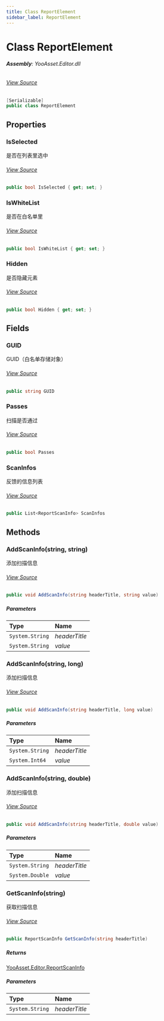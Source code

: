 ```yaml
---
title: Class ReportElement
sidebar_label: ReportElement
---
```

# Class ReportElement


###### **Assembly**: YooAsset.Editor.dll
###### [View Source](https://github.com/tuyoogame/YooAsset-Samples.git/blob/main/Assets/YooAsset/Editor/AssetArtReporter/ReportElement.cs#L7)
```csharp title="Declaration"
[Serializable]
public class ReportElement
```
## Properties
### IsSelected
是否在列表里选中
###### [View Source](https://github.com/tuyoogame/YooAsset-Samples.git/blob/main/Assets/YooAsset/Editor/AssetArtReporter/ReportElement.cs#L75)
```csharp title="Declaration"
public bool IsSelected { get; set; }
```
### IsWhiteList
是否在白名单里
###### [View Source](https://github.com/tuyoogame/YooAsset-Samples.git/blob/main/Assets/YooAsset/Editor/AssetArtReporter/ReportElement.cs#L80)
```csharp title="Declaration"
public bool IsWhiteList { get; set; }
```
### Hidden
是否隐藏元素
###### [View Source](https://github.com/tuyoogame/YooAsset-Samples.git/blob/main/Assets/YooAsset/Editor/AssetArtReporter/ReportElement.cs#L85)
```csharp title="Declaration"
public bool Hidden { get; set; }
```
## Fields
### GUID
GUID（白名单存储对象）
###### [View Source](https://github.com/tuyoogame/YooAsset-Samples.git/blob/main/Assets/YooAsset/Editor/AssetArtReporter/ReportElement.cs#L13)
```csharp title="Declaration"
public string GUID
```
### Passes
扫描是否通过
###### [View Source](https://github.com/tuyoogame/YooAsset-Samples.git/blob/main/Assets/YooAsset/Editor/AssetArtReporter/ReportElement.cs#L18)
```csharp title="Declaration"
public bool Passes
```
### ScanInfos
反馈的信息列表
###### [View Source](https://github.com/tuyoogame/YooAsset-Samples.git/blob/main/Assets/YooAsset/Editor/AssetArtReporter/ReportElement.cs#L23)
```csharp title="Declaration"
public List<ReportScanInfo> ScanInfos
```
## Methods
### AddScanInfo(string, string)
添加扫描信息
###### [View Source](https://github.com/tuyoogame/YooAsset-Samples.git/blob/main/Assets/YooAsset/Editor/AssetArtReporter/ReportElement.cs#L34)
```csharp title="Declaration"
public void AddScanInfo(string headerTitle, string value)
```

##### Parameters

| Type | Name |
|:--- |:--- |
| `System.String` | *headerTitle* |
| `System.String` | *value* |

### AddScanInfo(string, long)
添加扫描信息
###### [View Source](https://github.com/tuyoogame/YooAsset-Samples.git/blob/main/Assets/YooAsset/Editor/AssetArtReporter/ReportElement.cs#L43)
```csharp title="Declaration"
public void AddScanInfo(string headerTitle, long value)
```

##### Parameters

| Type | Name |
|:--- |:--- |
| `System.String` | *headerTitle* |
| `System.Int64` | *value* |

### AddScanInfo(string, double)
添加扫描信息
###### [View Source](https://github.com/tuyoogame/YooAsset-Samples.git/blob/main/Assets/YooAsset/Editor/AssetArtReporter/ReportElement.cs#L51)
```csharp title="Declaration"
public void AddScanInfo(string headerTitle, double value)
```

##### Parameters

| Type | Name |
|:--- |:--- |
| `System.String` | *headerTitle* |
| `System.Double` | *value* |

### GetScanInfo(string)
获取扫描信息
###### [View Source](https://github.com/tuyoogame/YooAsset-Samples.git/blob/main/Assets/YooAsset/Editor/AssetArtReporter/ReportElement.cs#L59)
```csharp title="Declaration"
public ReportScanInfo GetScanInfo(string headerTitle)
```

##### Returns

[YooAsset.Editor.ReportScanInfo](../YooAsset.Editor/ReportScanInfo.md)

##### Parameters

| Type | Name |
|:--- |:--- |
| `System.String` | *headerTitle* |

